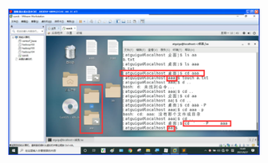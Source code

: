 ![1632711126604](%E8%BD%AF%E9%93%BE%E6%8E%A5%E7%9B%AE%E5%BD%95%E9%97%AE%E9%A2%98.assets/1632711126604.png)

